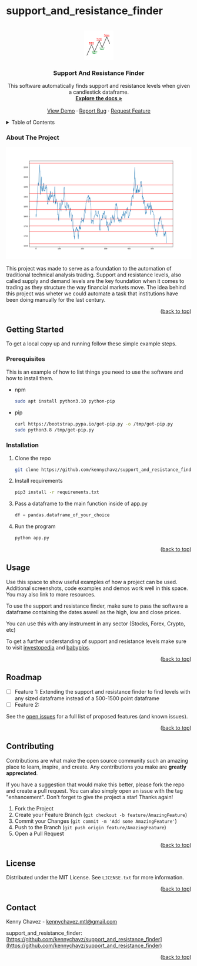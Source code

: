 # support_and_resistance_finder

<!-- Improved compatibility of back to top link: See: https://github.com/othneildrew/Best-README-Template/pull/73 -->
<a name="readme-top"></a>


<!-- PROJECT LOGO -->
<br />
<div align="center">
  <a href="https://github.com/kennychavz/support_and_resistance_finder">
    <img src="images/logo.png" alt="Logo" width="80" height="80">
  </a>

<h3 align="center">Support And Resistance Finder</h3>

  <p align="center">
    This software automatically finds support and resistance levels when given a candlestick dataframe.
    <br />
    <a href="https://github.com/kennychavz/support_and_resistance_finder"><strong>Explore the docs »</strong></a>
    <br />
    <br />
    <a href="https://github.com/kennychavz/support_and_resistance_finder">View Demo</a>
    ·
    <a href="https://github.com/kennychavz/support_and_resistance_finder/issues">Report Bug</a>
    ·
    <a href="https://github.com/kennychavz/support_and_resistance_finder/issues">Request Feature</a>
  </p>
</div>



<!-- TABLE OF CONTENTS -->
<details>
  <summary>Table of Contents</summary>
  <ol>
    <li>
      <a href="#about-the-project">About The Project</a>
      <ul>
      </ul>
    </li>
    <li>
      <a href="#getting-started">Getting Started</a>
      <ul>
        <li><a href="#prerequisites">Prerequisites</a></li>
        <li><a href="#installation">Installation</a></li>
      </ul>
    </li>
    <li><a href="#usage">Usage</a></li>
    <li><a href="#roadmap">Roadmap</a></li>
    <li><a href="#contributing">Contributing</a></li>
    <li><a href="#license">License</a></li>
    <li><a href="#contact">Contact</a></li>
  </ol>
</details>


<!-- ABOUT THE PROJECT -->
### About The Project

![](images/support_resistance_example.png)

This project was made to serve as a foundation to the automation of traditional technical analysis trading. Support and resistance levels, also called supply and demand levels are the key foundation when it comes to trading as they structure the way financial markets move. The idea behind this project was wheter we could automate a task that institutions have been doing manually for the last century.


<p align="right">(<a href="#readme-top">back to top</a>)</p>


<!-- GETTING STARTED -->
## Getting Started

To get a local copy up and running follow these simple example steps.

### Prerequisites

This is an example of how to list things you need to use the software and how to install them.
* npm
  ```sh
  sudo apt install python3.10 python-pip
  ```
* pip
  ```sh
  curl https://bootstrap.pypa.io/get-pip.py -o /tmp/get-pip.py
  sudo python3.8 /tmp/get-pip.py
  ```

### Installation

1. Clone the repo
   ```sh
   git clone https://github.com/kennychavz/support_and_resistance_finder.git
   ```
2. Install requirements
   ```sh
   pip3 install -r requirements.txt
   ```
3. Pass a dataframe to the main function inside of app.py
   ```py
   df = pandas.dataframe_of_your_choice
   ```
4. Run the program
   ```py
   python app.py
   ```

<p align="right">(<a href="#readme-top">back to top</a>)</p>



<!-- USAGE EXAMPLES -->
## Usage

Use this space to show useful examples of how a project can be used. Additional screenshots, code examples and demos work well in this space. You may also link to more resources.

To use the support and resistance finder, make sure to pass the software a dataframe containing the dates aswell as the high, low and close prices. 

You can use this with any instrument in any sector (Stocks, Forex, Crypto, etc)

To get a further understanding of support and resistance levels make sure to visit [investopedia](https://www.investopedia.com/trading/support-and-resistance-basics/) and [babypips](https://www.babypips.com/learn/forex/support-and-resistance).

<p align="right">(<a href="#readme-top">back to top</a>)</p>



<!-- ROADMAP -->
## Roadmap

- [ ] Feature 1: Extending the support and resistance finder to find levels with any sized dataframe instead of a 500-1500 point dataframe
- [ ] Feature 2: 

See the [open issues](https://github.com/kennychavz/support_and_resistance_finder/issues) for a full list of proposed features (and known issues).

<p align="right">(<a href="#readme-top">back to top</a>)</p>



<!-- CONTRIBUTING -->
## Contributing

Contributions are what make the open source community such an amazing place to learn, inspire, and create. Any contributions you make are **greatly appreciated**.

If you have a suggestion that would make this better, please fork the repo and create a pull request. You can also simply open an issue with the tag "enhancement".
Don't forget to give the project a star! Thanks again!

1. Fork the Project
2. Create your Feature Branch (`git checkout -b feature/AmazingFeature`)
3. Commit your Changes (`git commit -m 'Add some AmazingFeature'`)
4. Push to the Branch (`git push origin feature/AmazingFeature`)
5. Open a Pull Request

<p align="right">(<a href="#readme-top">back to top</a>)</p>



<!-- LICENSE -->
## License

Distributed under the MIT License. See `LICENSE.txt` for more information.

<p align="right">(<a href="#readme-top">back to top</a>)</p>



<!-- CONTACT -->
## Contact

Kenny Chavez - kennychavez.mtl@gmail.com

support_and_resistance_finder: [https://github.com/kennychavz/support_and_resistance_finder](https://github.com/kennychavz/support_and_resistance_finder)

<p align="right">(<a href="#readme-top">back to top</a>)</p>


<!-- MARKDOWN LINKS & IMAGES -->
<!-- https://www.markdownguide.org/basic-syntax/#reference-style-links -->
[contributors-shield]: https://img.shields.io/github/contributors/kennychavz/support_and_resistance_finder.svg?style=for-the-badge
[contributors-url]: https://github.com/kennychavz/support_and_resistance_finder/graphs/contributors
[forks-shield]: https://img.shields.io/github/forks/kennychavz/support_and_resistance_finder.svg?style=for-the-badge
[forks-url]: https://github.com/kennychavz/support_and_resistance_finder/network/members
[stars-shield]: https://img.shields.io/github/stars/kennychavz/support_and_resistance_finder.svg?style=for-the-badge
[stars-url]: https://github.com/kennychavz/support_and_resistance_finder/stargazers
[issues-shield]: https://img.shields.io/github/issues/kennychavz/support_and_resistance_finder.svg?style=for-the-badge
[issues-url]: https://github.com/kennychavz/support_and_resistance_finder/issues
[license-shield]: https://img.shields.io/github/license/kennychavz/support_and_resistance_finder.svg?style=for-the-badge
[license-url]: https://github.com/kennychavz/support_and_resistance_finder/blob/master/LICENSE.txt
[linkedin-shield]: https://img.shields.io/badge/-LinkedIn-black.svg?style=for-the-badge&logo=linkedin&colorB=555
[linkedin-url]: https://linkedin.com/in/kennychavezmtl
[product-screenshot]: images/screenshot.png
[Python-url]: https://www.python.org

